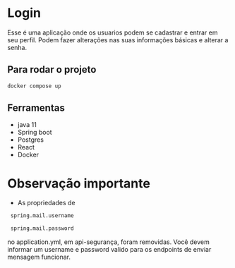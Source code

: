 # Login

Esse é uma aplicação onde os usuarios podem se cadastrar e entrar em seu perfil. Podem fazer alterações nas suas informações básicas e alterar a senha.

## Para rodar o projeto

```Dockerfile
docker compose up
```

## Ferramentas

- java 11
- Spring boot
- Postgres
- React
- Docker

# Observação importante

- As propriedades de

```Dockerfile
 spring.mail.username
```

```Dockerfile
 spring.mail.password
```

no application.yml, em api-segurança, foram removidas. Você devem informar um username e password valido para os endpoints de enviar mensagem funcionar.
